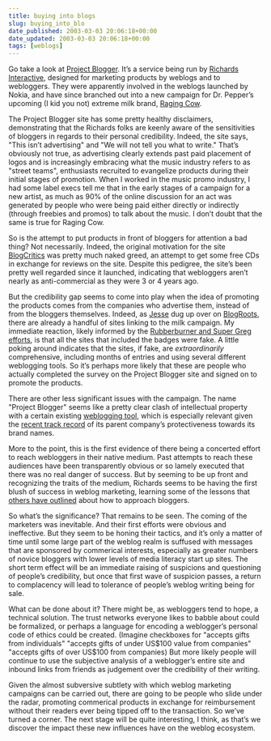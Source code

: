 ```yaml
---
title: buying into blogs
slug: buying_into_blo
date_published: 2003-03-03 20:06:18+00:00
date_updated: 2003-03-03 20:06:18+00:00
tags: [weblogs]
---
```

Go take a look at [Project Blogger](http://www.projectblogger.com/). It’s a service being run by [Richards Interactive](http://www.richardsi.com/), designed for marketing products by weblogs and to webloggers. They were apparently involved in the weblogs launched by Nokia, and have since branched out into a new campaign for Dr. Pepper’s upcoming (I kid you not) extreme milk brand, [Raging Cow](http://www.ragingcow.com).

The Project Blogger site has some pretty healthy disclaimers, demonstrating that the Richards folks are keenly aware of the sensitivities of bloggers in regards to their personal credibility. Indeed, the site says, "This isn’t advertising" and "We will not tell you what to write." That’s obviously not true, as advertising clearly extends past paid placement of logos and is increasingly embracing what the music industry refers to as "street teams", enthusiasts recruited to evangelize products during their initial stages of promotion. When I worked in the music promo industry, I had some label execs tell me that in the early stages of a campaign for a new artist, as much as 90% of the online discussion for an act was generated by people who were being paid either directly or indirectly (through freebies and promos) to talk about the music. I don’t doubt that the same is true for Raging Cow.

So is the attempt to put products in front of bloggers for attention a bad thing? Not necessarily. Indeed, the original motivation for the site [BlogCritics](http://www.blogcritics.com) was pretty much naked greed, an attempt to get some free CDs in exchange for reviews on the site. Despite this pedigree, the site’s been pretty well regarded since it launched, indicating that webloggers aren’t nearly as anti-commercial as they were 3 or 4 years ago.

But the credibility gap seems to come into play when the idea of promoting the products comes from the companies who advertise them, instead of from the bloggers themselves. Indeed, as [Jesse](http://www.jjg.net) dug up over on [BlogRoots](http://www.blogroots.com/comments.blog/281#2039), there are already a handful of sites linking to the milk campaign. My immediate reaction, likely informed by the [Rubberburner and Super Greg efforts](http://www.metafilter.com/comments.mefi/2697), is that all the sites that included the badges were fake. A little poking around indicates that the sites, if fake, are *extraordinarily* comprehensive, including months of entries and using several different weblogging tools. So it’s perhaps more likely that these are people who actually completed the survey on the Project Blogger site and signed on to promote the products.

There are other less significant issues with the campaign. The name "Project Blogger" seems like a pretty clear clash of intellectual property with a certain existing [weblogging tool](http://www.blogger.com), which is especially relevant given the [recent track record](http://yro.slashdot.org/yro/03/02/25/1943247.shtml?tid=133) of its parent company’s protectiveness towards its brand names.

More to the point, this is the first evidence of there being a concerted effort to reach webloggers in their native medium. Past attempts to reach these audiences have been transparently obvious or so lamely executed that there was no real danger of success. But by seeming to be up front and recognizing the traits of the medium, Richards seems to be having the first blush of success in weblog marketing, learning some of the lessons that [others have outlined](http://news.com.com/2010-1076-886773.html) about how to approach bloggers.

So what’s the significance? That remains to be seen. The coming of the marketers was inevitable. And their first efforts were obvious and ineffective. But they seem to be honing their tactics, and it’s only a matter of time until some large part of the weblog realm is suffused with messages that are sponsored by commerical interests, especially as greater numbers of novice bloggers with lower levels of media literacy start up sites. The short term effect will be an immediate raising of suspicions and questioning of people’s credibility, but once that first wave of suspicion passes, a return to complacency will lead to tolerance of people’s weblog writing being for sale.

What can be done about it? There might be, as webloggers tend to hope, a technical solution. The trust networks everyone likes to babble about could be formalized, or perhaps a language for encoding a weblogger’s personal code of ethics could be created. (Imagine checkboxes for "accepts gifts from individuals" "accepts gifts of under US$100 value from companies" "accepts gifts of over US$100 from companies) But more likely people will continue to use the subjective analysis of a weblogger’s entire site and inbound links from friends as judgement over the credibility of their writing.

Given the almost subversive subtlety with which weblog marketing campaigns can be carried out, there are going to be people who slide under the radar, promoting commerical products in exchange for reimbursement without their readers ever being tipped off to the transaction. So we’ve turned a corner. The next stage will be quite interesting, I think, as that’s we discover the impact these new influences have on the weblog ecosystem.
